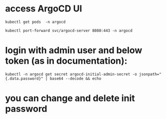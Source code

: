 # access ArgoCD UI


	kubectl get pods  -n argocd

	kubectl port-forward svc/argocd-server 8080:443 -n argocd

# login with admin user and below token (as in documentation):
	kubectl -n argocd get secret argocd-initial-admin-secret -o jsonpath="{.data.password}" | base64 --decode && echo
		
	
# you can change and delete init password
